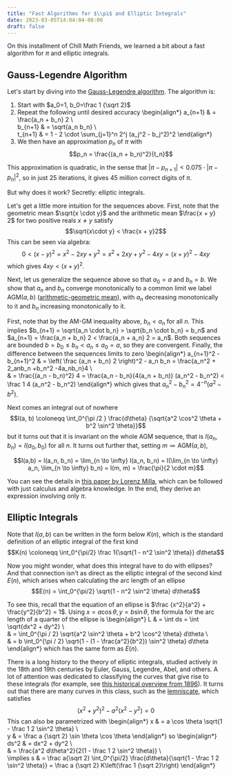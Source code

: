 ```yaml
---
title: "Fast Algorithms for $\\pi$ and Elliptic Integrals"
date: 2023-03-05T14:04:04-08:00
draft: false
---
```


On this installment of Chill Math Friends, we learned a bit about a fast algorithm for $\pi$ and elliptic integrals.

## Gauss-Legendre Algorithm

Let's start by diving into the [Gauss-Legendre algorithm](https://en.wikipedia.org/wiki/Gauss%E2%80%93Legendre_algorithm). The algorithm is:

1. Start with $a_0=1, b_0=\frac 1 {\sqrt 2}$
2. Repeat the following until desired accuracy \begin{align*}
	a_{n+1} & = \frac{a_n + b_n} 2 \\\
	b_{n+1} & = \sqrt{a_n b_n} \\\
	t_{n+1} & = 1 - 2 \cdot \sum_{j=1}^n 2^j (a_j^2 - b_j^2)^2
\end{align*}
3. We then have an approximation $p_n$ of $\pi$ with $$p_n = \frac{(a_n + b_n)^2}{t_n}$$

This approximation is quadratic, in the sense that $|\pi - p_{n+1}| < 0.075 \cdot |\pi - p_n|^2$, so in just 25 iterations, it gives 45 million correct digits of $\pi$.

But why does it work? Secretly: elliptic integrals.

Let's get a little more intuition for the sequences above. First, note that the geometric mean $\sqrt{x \cdot y}$ and the arithmetic mean $\frac{x + y} 2$ for two positive reals $x \not = y$ satisfy
$$\sqrt{x\cdot y} < \frac{x + y}2$$
This can be seen via algebra:
$$0 < (x-y)^2 = x^2 - 2xy + y^2 = x^2 + 2xy + y^2 - 4xy = (x+y)^2 - 4xy$$
which gives $4xy < (x+y)^2$.

Next, let us generalize the sequence above so that $a_0 = a$ and $b_n = b$. We show that $a_n$ and $b_n$ converge monotonically to a common limit we label $\text{AGM}(a,b)$ ([arithmetic-geometric mean](https://en.wikipedia.org/wiki/Arithmetic%E2%80%93geometric_mean)), with $a_n$ decreasing monotonically to it and $b_n$ increasing monotonically to it.

First, note that by the AM-GM inequality above, $b_n < a_n$ for all $n$. This implies $b_{n+1} = \sqrt{a_n \cdot b_n} > \sqrt{b_n \cdot b_n} = b_n$ and $a_{n+1} = \frac{a_n + b_n} 2 < \frac{a_n + a_n} 2 = a_n$. Both sequences are bounded $b = b_0 \leq b_n < a_n \leq a_0 = a$, so they are convergent. Finally, the difference between the sequences limits to zero
\begin{align*}
a_{n+1}^2 - b_{n+1}^2 & = \left( \frac {a_n + b_n} 2 \right)^2 - a_n b_n = \frac{a_n^2 + 2_anb_n +b_n^2 -4a_nb_n}4 \\\
& = \frac{(a_n - b_n)^2} 4 = \frac{a_n - b_n}{4(a_n + b_n)} (a_n^2 - b_n^2) < \frac 1 4 (a_n^2 - b_n^2)
\end{align*}
which gives that $a_n^2 - b_n^2 = 4^{-n} (a^2 - b^2)$.

Next comes an integral out of nowhere 
$$I(a, b) \coloneqq \int_0^{\pi /2 } \frac{d\theta} {\sqrt{a^2 \cos^2 \theta + b^2 \sin^2 \theta}}$$
but it turns out that it is invariant on the whole AGM sequence, that is $I(a_n, b_n) = I(a_0, b_0)$ for all $n$. It turns out further that, setting $m \coloneqq \text{AGM}(a,b)$,

$$I(a,b) = I(a_n, b_n) = \lim_{n \to \infty} I(a_n, b_n) = I(\lim_{n \to \infty} a_n, \lim_{n \to \infty} b_n) = I(m, m) = \frac{\pi}{2 \cdot m}$$

You can see the details in [this paper by Lorenz Milla](https://arxiv.org/abs/1907.04110), which can be followed with just calculus and algebra knowledge.
In the end, they derive an expression involving only $\pi$.

## Elliptic Integrals

Note that $I(a, b)$ can be written in the form below $K(n)$, which is the standard definition of an elliptic integral of the first kind
$$K(n) \coloneqq \int_0^{\pi/2} \frac 1{\sqrt{1 - n^2 \sin^2 \theta}} d\theta$$

Now you might wonder, what does this integral have to do with ellipses? And that connection isn't as direct as the elliptic integral of the second kind $E(n)$, which arises when calculating the arc length of an ellipse
$$E(n) = \int_0^{\pi/2} \sqrt{1 - n^2 \sin^2 \theta} d\theta$$

To see this, recall that the equation of an ellipse is $\frac {x^2}{a^2} + \frac{y^2}{b^2} = 1$. Using $x = a \cos \theta, y = b\sin \theta$, the formula for the arc length of a quarter of the ellipse is
\begin{align*}
L & = \int ds = \int \sqrt{dx^2 + dy^2} \\\
& = \int_0^{\pi / 2} \sqrt{a^2 \sin^2 \theta + b^2 \cos^2 \theta} d\theta \\\
& = b \int_0^{\pi / 2} \sqrt{1 - (1 - \frac{a^2}{b^2}) \sin^2 \theta} d\theta
\end{align*}
which has the same form as $E(n)$.

There is a long history to the theory of elliptic integrals, studied actively in the 18th and 19th centuries by Euler, Gauss, Legendre, Abel, and others. A lot of attention was dedicated to classifying the curves that give rise to these integrals (for example, see [this historical overview from 1896](https://www.cambridge.org/core/journals/proceedings-of-the-edinburgh-mathematical-society/article/on-the-geometrical-representation-of-elliptic-integrals-of-the-first-kind/50D34F10FCBDF68AED3DE8FB8113CF66)). It turns out that there are many curves in this class, such as the [lemniscate](https://en.wikipedia.org/wiki/Lemniscate), which satisfies
$$(x^2 + y^2)^2 - a^2(x^2 - y^2) = 0$$
This can also be parametrized with
\begin{align*}
x & = a \cos \theta \sqrt{1 - \frac 1 2 \sin^2 \theta} \\\
y & = \frac a {\sqrt 2} \sin \theta \cos \theta
\end{align*}
so
\begin{align*}
ds^2 & = dx^2 + dy^2 \\\
& = \frac{a^2 d\theta^2}{2(1 - \frac 1 2 \sin^2 \theta)} \\\
\implies s & = \frac a{\sqrt 2} \int_0^{\pi/2} \frac{d\theta}{\sqrt{1 - \frac 1 2 \sin^2 \theta}} = \frac a {\sqrt 2} K\left(\frac 1 {\sqrt 2}\right)
\end{align*}
